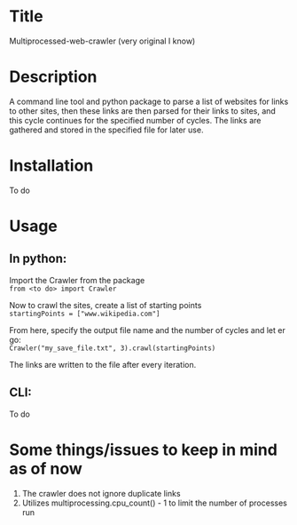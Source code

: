 # Title
Multiprocessed-web-crawler (very original I know)  
# Description
A command line tool and python package to parse a list of websites for links to other sites, then these links are then parsed for their links to sites, and this cycle continues for the specified number of cycles. The links are gathered and stored in the specified file for later use.
# Installation  
To do  

# Usage
## In python:  
Import the Crawler from the package  
`from <to do> import Crawler`  

Now to crawl the sites, create a list of starting points  
`startingPoints = ["www.wikipedia.com"]`  

From here, specify the output file name and the number of cycles and let er go:  
`Crawler("my_save_file.txt", 3).crawl(startingPoints)`  

The links are written to the file after every iteration.

## CLI:  
To do

# Some things/issues to keep in mind as of now  
1. The crawler does not ignore duplicate links
2. Utilizes multiprocessing.cpu_count() - 1 to limit the number of processes run